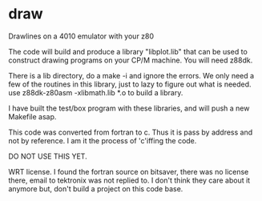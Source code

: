 # draw
Drawlines on a 4010 emulator with your z80

The code will build and produce a library "libplot.lib" that can be used to construct drawing
programs on your CP/M machine.  You will need z88dk.

There is a lib directory, do a make -i and ignore the errors.  We only need a few of the
routines in this library, just to lazy to figure out what is needed.  use  z88dk-z80asm -xlibmath.lib *.o
to build a library.

I have built the test/box program with these libraries, and will push a new Makefile asap.

This code was converted from fortran to c.  Thus it is pass by address and not by reference.
I am it the process of 'c'iffing the code.  

DO NOT USE THIS YET.

WRT license.  I found the fortran source on bitsaver, there was no license there, email to
tektronix was not replied to.  I don't think they care about it anymore but, don't build a
project on this code base.
